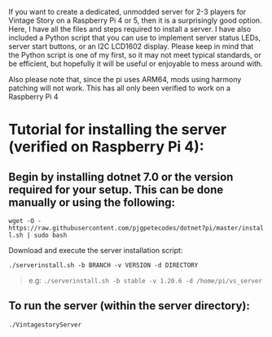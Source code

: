 If you want to create a dedicated, unmodded server for 2-3 players for Vintage Story on a Raspberry Pi 4 or 5, then it is a surprisingly good option. Here, I have all the files and steps required to install a server. I have also included a Python script that you can use to implement server status LEDs, server start buttons, or an I2C LCD1602 display. Please keep in mind that the Python script is one of my first, so it may not meet typical standards, or be efficient, but hopefully it will be useful or enjoyable to mess around with.

Also please note that, since the pi uses ARM64, mods using harmony patching will not work. This has all only been verified to work on a Raspberry Pi 4

# Tutorial for installing the server (verified on Raspberry Pi 4):

## Begin by installing dotnet 7.0 or the version required for your setup. This can be done manually or using the following:

```wget -O - https://raw.githubusercontent.com/pjgpetecodes/dotnet7pi/master/install.sh | sudo bash``` 


Download and execute the server installation script:

```./serverinstall.sh -b BRANCH -v VERSION -d DIRECTORY```
> e.g: ```./serverinstall.sh -b stable -v 1.20.6 -d /home/pi/vs_server```

## To run the server (within the server directory):

```./VintagestoryServer```
